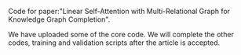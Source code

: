 Code for paper:"Linear Self-Attention with Multi-Relational Graph for Knowledge Graph Completion".

We have uploaded some of the core code. We will complete the other codes, training and validation scripts after the article is accepted.
